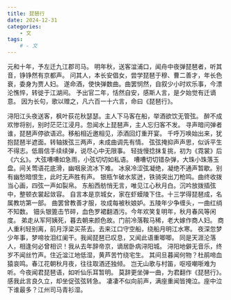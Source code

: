 ```yaml
---
title: 琵琶行
date: 2024-12-31
categories: 
    - 文
tags: 
    # - 文
---
```


元和十年，予左迁九江郡司马。
明年秋，送客湓浦口，闻舟中夜弹琵琶者，听其音，铮铮然有京都声。
问其人，本长安倡女，尝学琵琶于穆、曹二善才，年长色衰，委身为贾人妇。
遂命酒，使快弹数曲。曲罢悯然，自叙少小时欢乐事，今漂沦憔悴，转徙于江湖间。
予出官二年，恬然自安，感斯人言，是夕始觉有迁谪意。
因为长句，歌以赠之，凡六百一十六言，命曰《琵琶行》。

浔阳江头夜送客，枫叶荻花秋瑟瑟。主人下马客在船，举酒欲饮无管弦。
醉不成欢惨将别，别时茫茫江浸月。忽闻水上琵琶声，主人忘归客不发。
寻声暗问弹者谁，琵琶声停欲语迟。移船相近邀相见，添酒回灯重开宴。
千呼万唤始出来，犹抱琵琶半遮面。转轴拨弦三两声，未成曲调先有情。
弦弦掩抑声声思，似诉平生不得志。低眉信手续续弹，说尽心中无限事。
轻拢慢捻抹复挑，初为《霓裳》后《六幺》。大弦嘈嘈如急雨，小弦切切如私语。
嘈嘈切切错杂弹，大珠小珠落玉盘。间关莺语花底滑，幽咽泉流冰下难。
冰泉冷涩弦凝绝，凝绝不通声暂歇。别有幽愁暗恨生，此时无声胜有声。
银瓶乍破水浆迸，铁骑突出刀枪鸣。曲终收拨当心画，四弦一声如裂帛。
东船西舫悄无言，唯见江心秋月白。沉吟放拨插弦中，整顿衣裳起敛容。
自言本是京城女，家在虾蟆陵下住。十三学得琵琶成，名属教坊第一部。
曲罢曾教善才服，妆成每被秋娘妒。五陵年少争缠头，一曲红绡不知数。
钿头银篦击节碎，血色罗裙翻酒污。今年欢笑复明年，秋月春风等闲度。
弟走从军阿姨死，暮去朝来颜色故。门前冷落鞍马稀，老大嫁作商人妇。
商人重利轻别离，前月浮梁买茶去。去来江口守空船，绕船月明江水寒。
夜深忽梦少年事，梦啼妆泪红阑干。我闻琵琶已叹息，又闻此语重唧唧。
同是天涯沦落人，相逢何必曾相识！我从去年辞帝京，谪居卧病浔阳城。
浔阳地僻无音乐，终岁不闻丝竹声。住近湓江地低湿，黄芦苦竹绕宅生。
其间旦暮闻何物？杜鹃啼血猿哀鸣。春江花朝秋月夜，往往取酒还独倾。
岂无山歌与村笛，呕哑嘲哳难为听。今夜闻君琵琶语，如听仙乐耳暂明。
莫辞更坐弹一曲，为君翻作《琵琶行》。感我此言良久立，却坐促弦弦转急。
凄凄不似向前声，满座重闻皆掩泣。座中泣下谁最多？江州司马青衫湿。
